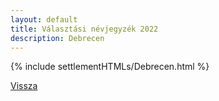 ```yaml
---
layout: default
title: Választási névjegyzék 2022
description: Debrecen
---
```


{% include settlementHTMLs/Debrecen.html %}

[Vissza](../)